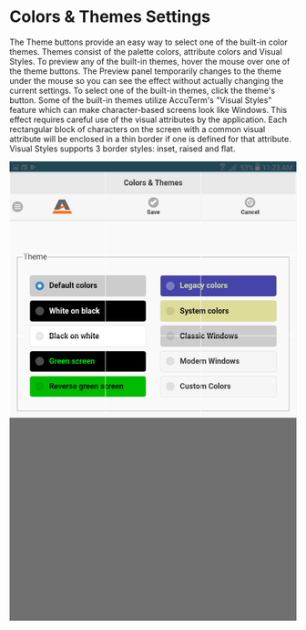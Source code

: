# Colors & Themes Settings

<PageHeader />

The Theme buttons provide an easy way to select one of the built-in color themes. Themes consist of the palette colors, attribute colors and Visual Styles. To preview any of the built-in themes, hover the mouse over one of the theme buttons. The Preview panel temporarily changes to the theme under the mouse so you can see the effect without actually changing the current settings. To select one of the built-in themes, click the theme's button. Some of the built-in themes utilize AccuTerm's "Visual Styles" feature which can make character-based screens look like Windows. This effect requires careful use of the visual attributes by the application. Each rectangular block of characters on the screen with a common visual attribute will be enclosed in a thin border if one is defined for that attribute. Visual Styles supports 3 border styles: inset, raised and flat.

![accuterm-mobile-colors-themes-settings: 1573845830818-1573845830817](./1573845830818-1573845830817.png)
  
<PageFooter />